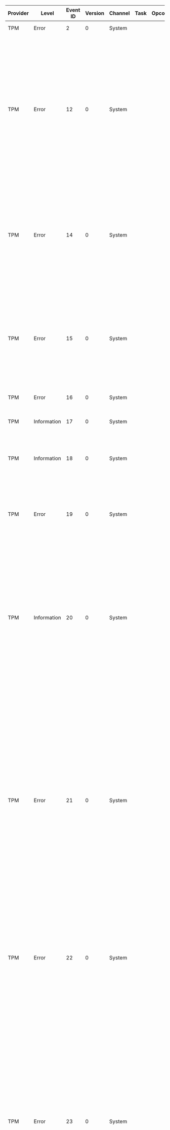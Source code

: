 Provider  |  Level        |  Event ID  |  Version  |  Channel  |  Task  |  Opcode  |  Keyword  |  Message
----------|---------------|------------|-----------|-----------|--------|----------|-----------|------------------------------------------------------------------------------------------------------------------------------------------------------------------------------------------------------------------------------------------------------------------------------------------------------------------------------------------------------------------------------------------------------------------------------------------------------------------------------------------------------------------------------------------------------------
TPM       |  Error        |  2         |  0        |  System   |        |          |           |  The TPM self test command failed.
TPM       |  Error        |  12        |  0        |  System   |        |          |           |  The device driver for the Trusted Platform Module (TPM) encountered an error in the TPM hardware; which might prevent some applications using TPM services from operating correctly.  Please restart your computer to reset the TPM hardware.  For further assistance on this hardware issue; please contact the computer manufacturer for more information.
TPM       |  Error        |  14        |  0        |  System   |        |          |           |  The device driver for the Trusted Platform Module (TPM) encountered a non-recoverable error in the TPM hardware; which prevents TPM services (such as data encryption) from being used. For further help; please contact the computer manufacturer.
TPM       |  Error        |  15        |  0        |  System   |        |          |           |  The device driver for the Trusted Platform Module (TPM) encountered a non-recoverable error in the TPM hardware; which prevents TPM services (such as data encryption) from being used. For further help; please contact the computer manufacturer.
TPM       |  Error        |  16        |  0        |  System   |        |          |           |  A compatible TPM is not found.
TPM       |  Information  |  17        |  0        |  System   |        |          |           |  The Trusted Platform Module (TPM) hardware failed to execute a TPM command.
TPM       |  Information  |  18        |  0        |  System   |        |          |           |  This event triggers the Trusted Platform Module (TPM) provisioning/status check to run.
TPM       |  Error        |  19        |  0        |  System   |        |          |           |  The system firmware failed to enable overwriting of system memory on restart. The ACPI request could not be interpreted by the firmware. The firmware should be upgraded.
TPM       |  Information  |  20        |  0        |  System   |        |          |           |  A command was sent to the Trusted Platform Module (TPM) successfully resetting the TPM lockout logic. This event is generated when a successful command sent to the TPM resets the TPM lockout logic.  With this event; all prior standard user TPM authorization failures are ignored; allowing standard users to use the TPM normally again immediately.
TPM       |  Error        |  21        |  0        |  System   |        |          |           |  A standard user issued Trusted Platform Module (TPM) command returned an authorization failure. This event is generated when a command sent to the TPM by a standard user returns a response indicating an authorization failure.  If too many authorization failures occur; standard users may be temporarily prevented from sending TPM commands requiring authorization.  This helps prevent the TPM from entering a hardware lockout because of too many authorization failures. User Security ID:{UserSID}. Process Path {ProcessPath}.
TPM       |  Error        |  22        |  0        |  System   |        |          |           |  TPM Base Services (TBS) has been configured in a test mode until the next full restart. The TBS will not perform TPM resource virtualization or TPM command blocking until the next full restart.
TPM       |  Error        |  23        |  0        |  System   |        |          |           |  A standard user Trusted Platform Module (TPM) command was blocked because the standard user has exceeded the maximum authorization failures permitted. This event is generated when too many recent TPM commands sent to the TPM by a standard user returned a response indicating an authorization failure.  The standard user is currently temporarily prevented from sending TPM commands requiring authorization.  This helps prevent the TPM from entering a hardware lockout because of too many authorization failures. User Security ID:{UserSID}.
TPM       |  Information  |  24        |  0        |  System   |        |          |           |  The Trusted Platform Module (TPM) status: {statusEnabled} and {statusActive}.
TPM       |  Error        |  25        |  0        |  System   |        |          |           |  Creation of the Windows AIK directory failed.
TPM       |  Error        |  26        |  0        |  System   |        |          |           |  Creation of provisioning event has failed.
TPM       |  Error        |  27        |  0        |  System   |        |          |           |  The initialization of the Trusted Platform Module (TPM) failed. The TPM may be in failure mode. To allow diagnosis; contact the TPM manufacturer with the attached information.
TPM       |  Information  |  28        |  0        |  System   |        |          |           |  Information about the Storage Root Key creation.
TPM       |  Error        |  29        |  0        |  System   |        |          |           |  Creation of the Storage Root Key failed.
TPM       |  Warning      |  30        |  0        |  System   |        |          |           |  Reset and/or resume count do not match expected values after hibernate/resume.
TPM       |  Information  |  31        |  0        |  System   |        |          |           |  Information about Kernel Soft Reboot.
TPM       |  Error        |  32        |  0        |  System   |        |          |           |  Encountered an error calling TpmApi.